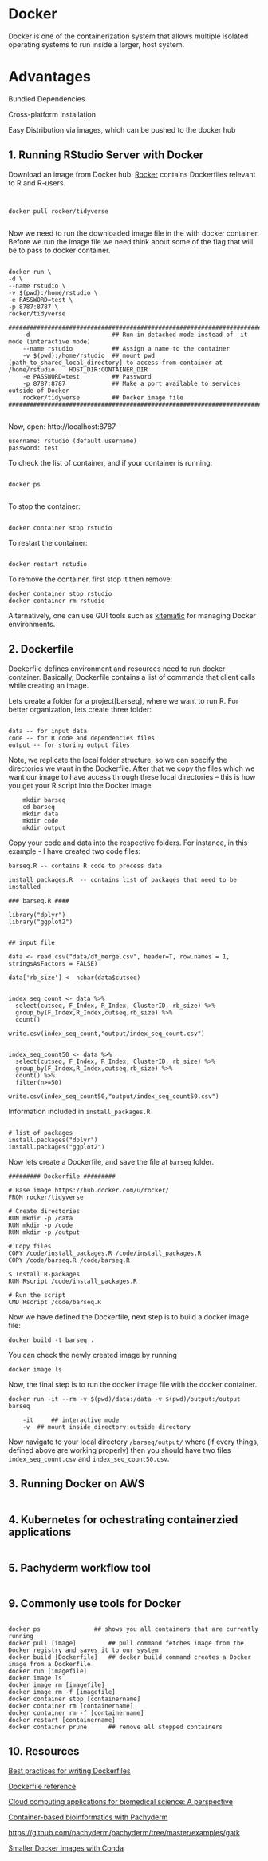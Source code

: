 # Docker

Docker is one of the containerization system that allows multiple isolated operating systems to run inside a larger, host system. 

# Advantages

Bundled Dependencies 

Cross-platform Installation

Easy Distribution via images, which can be pushed to the docker hub


## 1. Running RStudio Server with Docker

Download an image from Docker hub. [Rocker](https://hub.docker.com/u/rocker/) contains Dockerfiles relevant to R and R-users. 

```


docker pull rocker/tidyverse


```

Now we need to run the downloaded image file in the with docker container. Before we run the image file we need think
about some of the flag that will be to pass to docker container.

```

docker run \
-d \
--name rstudio \
-v $(pwd):/home/rstudio \
-e PASSWORD=test \
-p 8787:8787 \
rocker/tidyverse

#############################################################################################
    -d                       ## Run in detached mode instead of -it mode (interactive mode)
    --name rstudio           ## Assign a name to the container
    -v $(pwd):/home/rstudio  ## mount pwd [path_to_shared_local_directory] to access from container at /home/rstudio 	HOST_DIR:CONTAINER_DIR
    -e PASSWORD=test         ## Password
    -p 8787:8787             ## Make a port available to services outside of Docker
    rocker/tidyverse         ## Docker image file 
#############################################################################################


```

Now,
open:
http://localhost:8787


```
username: rstudio (default username)
password: test

```

To check the list of container, and if your container is running:

```

docker ps


```

To stop the container:

```

docker container stop rstudio

```

To restart the container:

```

docker restart rstudio

```

To remove the container, first stop it then remove:

```
docker container stop rstudio
docker container rm rstudio

```

Alternatively, one can use GUI tools such as [kitematic](https://kitematic.com/) for managing Docker environments. 



## 2. Dockerfile
Dockerfile defines environment and resources need to run docker container. Basically, Dockerfile contains a list of commands that client calls while creating an image.

Lets create a folder for a project[barseq], where we want to run R. For better organization, lets create three folder:

```

data -- for input data
code -- for R code and dependencies files
output -- for storing output files

```


Note, we replicate the local folder structure, so we can specify the directories we want in the Dockerfile. After that we copy the files which we want our image to have access through these local directories – this is how you get your R script into the Docker image

```
	mkdir barseq
	cd barseq
	mkdir data
	mkdir code
	mkdir output

```

Copy your code and data into the respective folders. For instance, in this example - I have created two code files:

	barseq.R -- contains R code to process data
	
	install_packages.R  -- contains list of packages that need to be installed

```
### barseq.R ####

library("dplyr")
library("ggplot2")


## input file

data <- read.csv("data/df_merge.csv", header=T, row.names = 1, stringsAsFactors = FALSE)

data['rb_size'] <- nchar(data$cutseq)


index_seq_count <- data %>%
  select(cutseq, F_Index, R_Index, ClusterID, rb_size) %>%
  group_by(F_Index,R_Index,cutseq,rb_size) %>%
  count()
  
write.csv(index_seq_count,"output/index_seq_count.csv")


index_seq_count50 <- data %>%
  select(cutseq, F_Index, R_Index, ClusterID, rb_size) %>%
  group_by(F_Index,R_Index,cutseq,rb_size) %>%
  count() %>%
  filter(n>=50)

write.csv(index_seq_count50,"output/index_seq_count50.csv")

```

Information included in `install_packages.R`

```

# list of packages
install.packages("dplyr")
install.packages("ggplot2")

```

Now lets create a Dockerfile, and save the file at `barseq` folder.


```
######### Dockerfile #########

# Base image https://hub.docker.com/u/rocker/
FROM rocker/tidyverse

# Create directories
RUN mkdir -p /data
RUN mkdir -p /code
RUN mkdir -p /output

# Copy files
COPY /code/install_packages.R /code/install_packages.R
COPY /code/barseq.R /code/barseq.R

$ Install R-packages
RUN Rscript /code/install_packages.R

# Run the script
CMD Rscript /code/barseq.R

```

Now we have defined the Dockerfile, next step is to build a docker image file:

```
docker build -t barseq .

```

You can check the newly created image by running

```
docker image ls

```

Now, the final step is to run the docker image file with the docker container. 

```
docker run -it --rm -v $(pwd)/data:/data -v $(pwd)/output:/output barseq

	-it 	## interactive mode
	-v 	## mount inside_directory:outside_directory

```
Now navigate to your local directory `/barseq/output/` where (if every things, defined above are working properly) then you should have two files ` index_seq_count.csv ` and `index_seq_count50.csv`. 




## 3. Running Docker on AWS

```

```
## 4. Kubernetes for ochestrating containerzied applications

```

```
## 5. Pachyderm workflow tool

```

```



## 9. Commonly use tools for Docker

```

docker ps    			## shows you all containers that are currently running
docker pull [image]     	## pull command fetches image from the Docker registry and saves it to our system
docker build [Dockerfile] 	## docker build command creates a Docker image from a Dockerfile
docker run [imagefile]
docker image ls
docker image rm [imagefile]
docker image rm -f [imagefile]
docker container stop [containername]
docker container rm [containername]
docker container rm -f [containername]
docker restart [containername]
docker container prune 		## remove all stopped containers

```

## 10. Resources

[Best practices for writing Dockerfiles](https://docs.docker.com/develop/develop-images/dockerfile_best-practices/)

[Dockerfile reference](https://docs.docker.com/engine/reference/builder/)

[Cloud computing applications for biomedical science: A perspective](https://journals.plos.org/ploscompbiol/article?id=10.1371/journal.pcbi.1006144)

[Container-based bioinformatics with Pachyderm](https://www.google.com/search?client=firefox-b-1-d&q=container+based+bioninfomatics+with+pachyudem)

https://github.com/pachyderm/pachyderm/tree/master/examples/gatk

[Smaller Docker images with Conda](https://jcristharif.com/conda-docker-tips.html)


